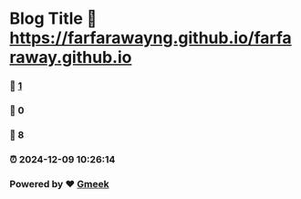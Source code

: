 # Blog Title :link: https://farfarawayng.github.io/farfaraway.github.io 
### :page_facing_up: [1](https://farfarawayng.github.io/farfaraway.github.io/tag.html) 
### :speech_balloon: 0 
### :hibiscus: 8 
### :alarm_clock: 2024-12-09 10:26:14 
### Powered by :heart: [Gmeek](https://github.com/Meekdai/Gmeek)
